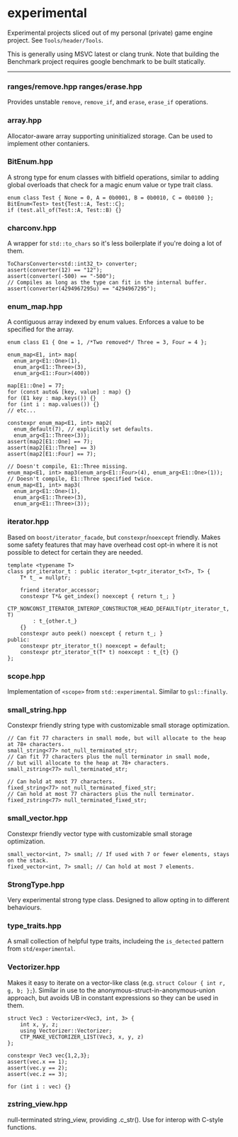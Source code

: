 # experimental
Experimental projects sliced out of my personal (private) game engine project. See `Tools/header/Tools`.

This is generally using MSVC latest or clang trunk. Note that building the Benchmark project requires google benchmark to be built statically.

--------
### ranges/remove.hpp ranges/erase.hpp
Provides unstable `remove`, `remove_if`, and `erase`, `erase_if` operations.

### array.hpp
Allocator-aware array supporting uninitialized storage. Can be used to implement other contaniers.

### BitEnum.hpp
A strong type for enum classes with bitfield operations, similar to adding global overloads that check for a magic enum value or type trait class.

```
enum class Test { None = 0, A = 0b0001, B = 0b0010, C = 0b0100 };
BitEnum<Test> test{Test::A, Test::C};
if (test.all_of(Test::A, Test::B) {}
```

### charconv.hpp
A wrapper for `std::to_chars` so it's less boilerplate if you're doing a lot of them.

```
ToCharsConverter<std::int32_t> converter;
assert(converter(12) == "12");
assert(converter(-500) == "-500");
// Compiles as long as the type can fit in the internal buffer.
assert(converter(4294967295u) == "4294967295");
```

### enum_map.hpp
A contiguous array indexed by enum values. Enforces a value to be specified for the array.

```
enum class E1 { One = 1, /*Two removed*/ Three = 3, Four = 4 };

enum_map<E1, int> map(
  enum_arg<E1::One>(1),
  enum_arg<E1::Three>(3),
  enum_arg<E1::Four>(400))
  
map[E1::One] = 77;
for (const auto& [key, value] : map) {}
for (E1 key : map.keys()) {}
for (int i : map.values()) {}
// etc...
  
constexpr enum_map<E1, int> map2(
  enum_default(7), // explicitly set defaults.
  enum_arg<E1::Three>(3));
assert(map2[E1::One] == 7);
assert(map2[E1::Three] == 3)
assert(map2[E1::Four] == 7);

// Doesn't compile, E1::Three missing.
enum_map<E1, int> map3(enum_arg<E1::Four>(4), enum_arg<E1::One>(1));
// Doesn't compile, E1::Three specified twice.
enum_map<E1, int> map3(
  enum_arg<E1::One>(1),
  enum_arg<E1::Three>(3),
  enum_arg<E1::Three>(3));
```

### iterator.hpp
Based on `boost/iterator_facade`, but `constexpr`/`noexcept` friendly. Makes some safety features that may have overhead cost opt-in where it is not possible to detect for certain they are needed.

```
template <typename T>
class ptr_iterator_t : public iterator_t<ptr_iterator_t<T>, T> {
	T* t_ = nullptr;

	friend iterator_accessor;
	constexpr T*& get_index() noexcept { return t_; }
	CTP_NONCONST_ITERATOR_INTEROP_CONSTRUCTOR_HEAD_DEFAULT(ptr_iterator_t, T)
		: t_{other.t_}
	{}
	constexpr auto peek() noexcept { return t_; }
public:
	constexpr ptr_iterator_t() noexcept = default;
	constexpr ptr_iterator_t(T* t) noexcept : t_{t} {}
};
```

### scope.hpp
Implementation of `<scope>` from `std::experimental`. Similar to `gsl::finally`.

### small_string.hpp
Constexpr friendly string type with customizable small storage optimization.

```
// Can fit 77 characters in small mode, but will allocate to the heap at 78+ characters.
small_string<77> not_null_terminated_str;
// Can fit 77 characters plus the null terminator in small mode,
// but will allocate to the heap at 78+ characters.
small_zstring<77> null_terminated_str;

// Can hold at most 77 characters.
fixed_string<77> not_null_terminated_fixed_str;
// Can hold at most 77 characters plus the null terminator.
fixed_zstring<77> null_terminated_fixed_str;
```

### small_vector.hpp
Constexpr friendly vector type with customizable small storage optimization.

```
small_vector<int, 7> small; // If used with 7 or fewer elements, stays on the stack.
fixed_vector<int, 7> small; // Can hold at most 7 elements.
```

### StrongType.hpp
Very experimental strong type class. Designed to allow opting in to different behaviours.

### type_traits.hpp
A small collection of helpful type traits, includeing the `is_detected` pattern from `std/experimental`.

### Vectorizer.hpp
Makes it easy to iterate on a vector-like class (e.g. `struct Colour { int r, g, b; };`). Similar in use to the anonymous-struct-in-anonymous-union approach, but avoids UB in constant expressions so they can be used in them.

```
struct Vec3 : Vectorizer<Vec3, int, 3> {
	int x, y, z;
	using Vectorizer::Vectorizer;
	CTP_MAKE_VECTORIZER_LIST(Vec3, x, y, z)
};

constexpr Vec3 vec{1,2,3};
assert(vec.x == 1);
assert(vec.y == 2);
assert(vec.z == 3);

for (int i : vec) {}
```

### zstring_view.hpp
null-terminated string_view, providing .c_str(). Use for interop with C-style functions.
